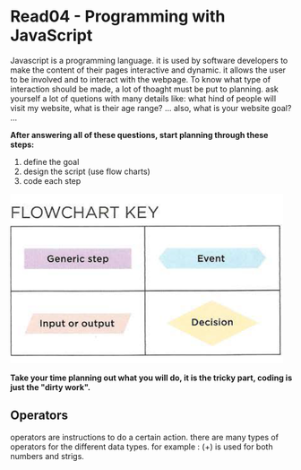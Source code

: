 # Read04 - Programming with JavaScript

Javascript is a programming language. it is used by software developers to make the content of their pages interactive and dynamic. it allows the user to be involved and to interact with the webpage. 
To know what type of interaction should be made, a lot of thoaght must be put to planning. ask yourself a lot of quetions with many details like: what hind of people will visit my website, what is their age range? ... also, what is your website goal? ...

**After answering all of these questions, start planning through these steps:**
1. define the goal
2. design the script (use flow charts) 
3. code each step 

![Flowchart key](flowchartkey.PNG)



**Take your time planning out what you will do, it is the tricky part, coding is just the "dirty work".**

## Operators
operators are instructions to do a certain action. there are many types of operators for the different data types.
for example : (+) is used for both numbers and strigs.